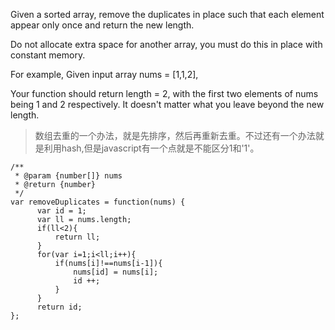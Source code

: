 Given a sorted array, remove the duplicates in place such that each element appear only once and return the new length.

Do not allocate extra space for another array, you must do this in place with constant memory.

For example,
Given input array nums = [1,1,2],

Your function should return length = 2, with the first two elements of nums being 1 and 2 respectively. It doesn't matter what you leave beyond the new length.

>数组去重的一个办法，就是先排序，然后再重新去重。不过还有一个办法就是利用hash,但是javascript有一个点就是不能区分1和'1'。


```
/**
 * @param {number[]} nums
 * @return {number}
 */
var removeDuplicates = function(nums) {
      var id = 1;
      var ll = nums.length;
      if(ll<2){
          return ll;
      }
      for(var i=1;i<ll;i++){
          if(nums[i]!==nums[i-1]){
              nums[id] = nums[i];
              id ++;
          }
      }
      return id;
};

```
